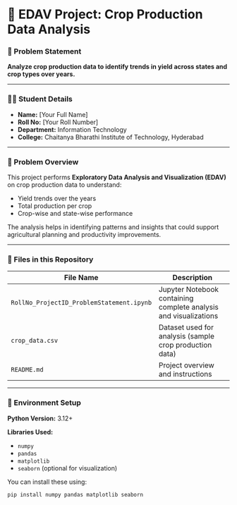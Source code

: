 # 🌾 EDAV Project: Crop Production Data Analysis

### 📍 Problem Statement
**Analyze crop production data to identify trends in yield across states and crop types over years.**

---

### 👨‍🎓 Student Details
- **Name:** [Your Full Name]  
- **Roll No:** [Your Roll Number]  
- **Department:** Information Technology  
- **College:** Chaitanya Bharathi Institute of Technology, Hyderabad  

---

### 🧠 Problem Overview
This project performs **Exploratory Data Analysis and Visualization (EDAV)** on crop production data to understand:
- Yield trends over the years  
- Total production per crop  
- Crop-wise and state-wise performance  

The analysis helps in identifying patterns and insights that could support agricultural planning and productivity improvements.

---

### 📂 Files in this Repository
| File Name | Description |
|------------|-------------|
| `RollNo_ProjectID_ProblemStatement.ipynb` | Jupyter Notebook containing complete analysis and visualizations |
| `crop_data.csv` | Dataset used for analysis (sample crop production data) |
| `README.md` | Project overview and instructions |

---

### 🧰 Environment Setup
**Python Version:** 3.12+  

**Libraries Used:**
- `numpy`  
- `pandas`  
- `matplotlib`  
- `seaborn` (optional for visualization)

You can install these using:
```bash
pip install numpy pandas matplotlib seaborn
